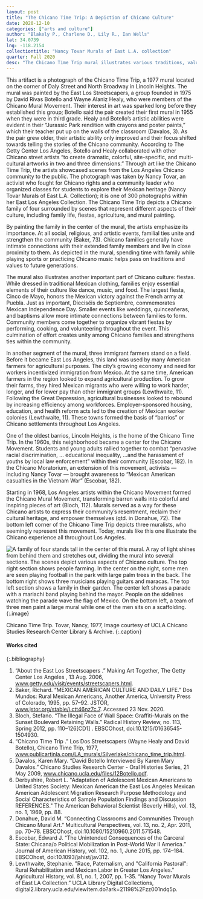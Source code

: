 ```yaml
---
layout: post
title: "The Chicano Time Trip: A Depiction of Chicano Culture"
date: 2020-12-10
categories: ["arts and culture"]
author: "Blakely P., Charlene D., Lily R., Ian Wells"
lat: 34.0739
lng: -118.2154
collectiontitle: "Nancy Tovar Murals of East L.A. collection"
quarter: Fall 2020
desc: "The Chicano Time Trip mural illustrates various traditions, values, and activities common in Chicano culture."
---
```

This artifact is a photograph of the Chicano Time Trip, a 1977 mural located on the corner of Daly Street and North Broadway in Lincoln Heights. The mural was painted by the East Los Streetscapers, a group founded in 1975 by David Rivas Botello and Wayne Alaniz Healy, who were members of the Chicano Mural Movement. Their interest in art was sparked long before they established this group; Botello said the pair created their first mural in 1955 when they were in third grade. Healy and Botello’s artistic abilities were evident in their “Jurassic Park rendition with crayons and poster paints,” which their teacher put up on the walls of the classroom (Davalos, 3). As the pair grew older, their artistic ability only improved and their focus shifted towards telling the stories of the Chicano community. According to The Getty Center Los Angeles, Botello and Healy collaborated with other Chicano street artists “to create dramatic, colorful, site-specific, and multi-cultural artworks in two and three dimensions.” Through art like the Chicano Time Trip, the artists showcased scenes from the Los Angeles Chicano community to the public. The photograph was taken by Nancy Tovar, an activist who fought for Chicano rights and a community leader who organized classes for students to explore their Mexican heritage (Nancy Tovar Murals of East L.A. Collection); it is one of 300 photographs within her East Los Angeles Collection. The Chicano Time Trip depicts a Chicano family of four surrounded by scenes that represent different aspects of their culture, including family life, fiestas, agriculture, and mural painting. 

By painting the family in the center of the mural, the artists emphasize its importance. At all social, religious, and artistic events, familial ties unite and strengthen the community (Baker, 73). Chicano families generally have intimate connections with their extended family members and live in close proximity to them. As depicted in the mural, spending time with family while playing sports or practicing Chicano music helps pass on traditions and values to future generations. 

The mural also illustrates another important part of Chicano culture: fiestas. While dressed in traditional Mexican clothing, families enjoy essential elements of their culture like dance, music, and food. The largest fiesta, Cinco de Mayo, honors the Mexican victory against the French army at Puebla. Just as important, Dieciséis de Septiembre, commemorates Mexican Independence Day. Smaller events like weddings, quinceañeras, and baptisms allow more intimate connections between families to form. Community members come together to organize vibrant fiestas by performing, cooking, and volunteering throughout the event. This culmination of effort creates unity among Chicano families and strengthens ties within the community.

In another segment of the mural, three immigrant farmers stand on a field. Before it became East Los Angeles, this land was used by many American farmers for agricultural purposes. The city’s growing economy and need for workers incentivized immigration from Mexico. At the same time, American farmers in the region looked to expand agricultural production. To grow their farms, they hired Mexican migrants who were willing to work harder, longer, and for lower pay than other immigrant groups (Lewthwaite, 11). Following the Great Depression, agricultural businesses looked to rebound by increasing efficiency among workforces. Employer-sponsored housing, education, and health reform acts led to the creation of Mexican worker colonies (Lewthwaite, 11). These towns formed the basis of “barrios” or Chicano settlements throughout Los Angeles.

One of the oldest barrios, Lincoln Heights, is the home of the Chicano Time Trip. In the 1960s, this neighborhood became a center for the Chicano Movement. Students and young adults rallied together to combat “pervasive racial discrimination, … educational inequality, …and the harassment of youths by local law enforcement” within their community (Escobar, 182). In the Chicano Moratorium, an extension of this movement, activists — including Nancy Tovar — brought awareness to “Mexican American casualties in the Vietnam War” (Escobar, 182). 

Starting in 1968, Los Angeles artists within the Chicano Movement formed the Chicano Mural Movement, transforming barren walls into colorful and inspiring pieces of art (Bloch, 112). Murals served as a way for these Chicano artists to express their community’s resentment, reclaim their cultural heritage, and empower themselves (qtd. in Donahue, 72). The bottom left corner of the Chicano Time Trip depicts three muralists, who seemingly represent this movement. Today, murals like this one illustrate the Chicano experience all throughout Los Angeles.

![A family of four stands tall in the center of this mural. A ray of light shines from behind them and stretches out, dividing the mural into several sections. The scenes depict various aspects of Chicano culture. The top right section shows people farming. In the center on the right, some men are seen playing football in the park with large palm trees in the back. The bottom right shows three musicians playing guitars and maracas. The top left section shows a family in their garden. The center left shows a parade with a mariachi band playing behind the mayor. People on the sidelines watching the parade wave the flag of Mexico. On the bottom left, a team of three men paint a large mural while one of the men sits on a scaffolding.](images/chicanotimetripmural.png)
  {:.image}

Chicano Time Trip. Tovar, Nancy, 1977, Image courtesy of UCLA Chicano Studies Research Center Library & Archive.
  {:.caption}
  
#### Works cited

{:.bibliography}
1. “About the East Los Streetscapers .” Making Art Together, The Getty Center Los Angeles , 13 Aug. 2006, www.getty.edu/visit/events/streetscapers.html. 
2. Baker, Richard. “MEXICAN AMERICAN CULTURE AND DAILY LIFE.” Dos Mundos: Rural Mexican Americans, Another America, University Press of Colorado, 1995, pp. 57–92. JSTOR, www.jstor.org/stable/j.ctt46nz7c.7. Accessed 23 Nov. 2020. 
3. Bloch, Stefano. “The Illegal Face of Wall Space: Graffiti-Murals on the Sunset Boulevard Retaining Walls.” Radical History Review, no. 113, Spring 2012, pp. 110–126[CD1] . EBSCOhost, doi:10.1215/01636545-1504930. 
4. “Chicano Time Trip .” Los Dos Streetscapers (Wayne Healy and David Botello), Chicano Time Trip, 1977, www.publicartinla.com/LA_murals/Silverlake/chicano_time_trip.html. 
5. Davalos, Karen Mary. “David Botello Interviewed By Karen Mary Davalos.” Chicano Studies Research Center - Oral Histories Series, 21 May 2009, www.chicano.ucla.edu/files/12Botello.pdf. 
6. Derbyshire, Robert L. "Adaptation of Adolescent Mexican Americans to United States Society: Mexican American the East Los Angeles Mexican American Adolescent Migration Research Purpose Methodology and Social Characteristics of Sample Population Findings and Discussion REFERENCES." The American Behavioral Scientist (Beverly Hills), vol. 13, no. 1, 1969, pp. 88.
7. Donahue, David M. “Connecting Classrooms and Communities Through Chicano Mural Art.” Multicultural Perspectives, vol. 13, no. 2, Apr. 2011, pp. 70–78. EBSCOhost, doi:10.1080/15210960.2011.571548.
8. Escobar, Edward J. “The Unintended Consequences of the Carceral State: Chicana/o Political Mobilization in Post-World War II America.” Journal of American History, vol. 102, no. 1, June 2015, pp. 174–184. EBSCOhost, doi:10.1093/jahist/jav312.
9. Lewthwaite, Stephanie. "Race, Paternalism, and "California Pastoral": Rural Rehabilitation and Mexican Labor in Greater Los Angeles." Agricultural History, vol. 81, no. 1, 2007, pp. 1-35. “Nancy Tovar Murals of East LA Collection.” UCLA Library Digital Collections, digital2.library.ucla.edu/viewItem.do?ark=21198%2Fzz001ndq5p. 

